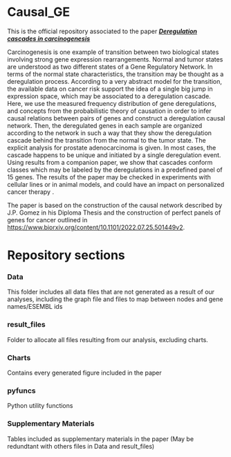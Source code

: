 # Causal_GE
This is the official repository associated to the paper [***Deregulation cascades in carcinogenesis***](https://www.biorxiv.org/content/10.1101/2023.12.28.573550v1)

Carcinogenesis is one example of transition between two biological states involving strong gene expression rearrangements. Normal and tumor states are understood as two different states of a Gene Regulatory Network.  In terms of the normal state characteristics, the transition may be thought as a deregulation process. According to a very abstract model for the transition, the available data on cancer risk support the idea of a single big jump in expression space, which may be associated to a deregulation cascade. Here, we use the measured frequency distribution of gene deregulations, and concepts from the probabilistic theory of causation in order to infer causal relations between pairs of genes and construct a deregulation causal network. Then, the deregulated genes in each sample are organized according to the network in such a way that they show the deregulation cascade behind the transition from the normal to the tumor state. The explicit analysis for prostate adenocarcinoma is given. In most cases, the cascade happens to be unique and initiated by a single deregulation event. Using results from a companion paper, we show that cascades conform classes which may be labeled by the deregulations in a predefined panel of 15 genes. The results of the paper may be checked in experiments with cellular lines or in animal models, and could have an impact on personalized cancer therapy .

The paper is based on the construction of the causal network described by J.P. Gomez in his Diploma Thesis and the construction of perfect panels of genes for cancer outlined in https://www.biorxiv.org/content/10.1101/2022.07.25.501449v2.  


# Repository sections
### Data
This folder includes all data files that are not generated as a result of our analyses, including the graph file and files to map between nodes and
gene names/ESEMBL ids

### result_files
Folder to allocate all files resulting from our analysis, excluding charts.

### Charts
Contains every generated figure included in the paper

### pyfuncs
Python utility functions

### Supplementary Materials
Tables included as supplementary materials in the paper (May be redundtant with others files in Data and result_files)
